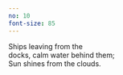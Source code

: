 ```yaml
---
no: 10
font-size: 85
---
```


Ships leaving from the  
docks, calm water behind them;  
Sun shines from the clouds.
